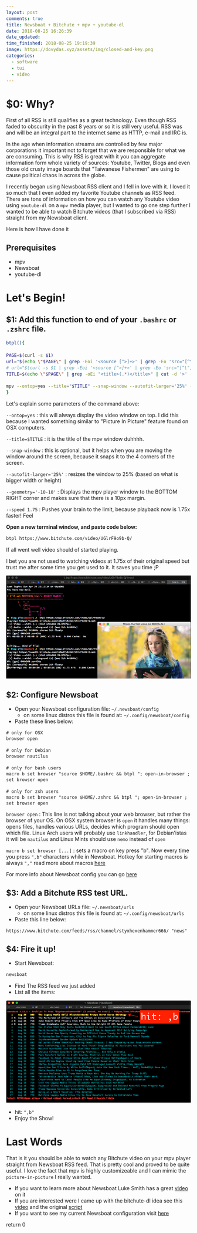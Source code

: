 ```yaml
---
layout: post
comments: true
title: Newsboat + Bitchute + mpv + youtube-dl
date: 2018-08-25 16:26:39
date_updated:
time_finished: 2018-08-25 19:19:39
image: https://dovydas.xyz/assets/img/closed-and-key.png
categories:
  - software
  - tui
  - video
---
```


$0: Why?
========

First of all RSS is still qualifies as a great technology.  Even though RSS
faded to obscurity in the past 8 years or so it is still very useful.  RSS was
and will be an integral part to the internet same as HTTP, e-mail and IRC is.

In the age when information streams are controlled by few major corporations it
important not to forget that we are responsible for what we are consuming.
This is why RSS is great with it you can aggregate
information form whole variety of sources: Youtube, Twitter, Blogs and even
those old crusty image boards that "Taiwanese Fishermen" are using to cause
political chaos in across the globe.

I recently began using Newsboat RSS client and I fell in love with it.  I loved
it so much that I even added my favorite Youtube channels as RSS feed.  There
are tons of information on how you can watch any Youtube video using `youtube-dl`
on a `mpv` media player, but I wanted to go one step further I wanted to be able
to watch Bitchute videos (that I subscribed via RSS) straight from my Newsboat client.

Here is how I have done it

Prerequisites
-------------

* mpv 
* Newsboat
* youtube-dl


Let's Begin!
============

$1: Add this function to end of your `.bashrc` or `.zshrc` file.
----------------------------------------------------------------


```bash
btpl(){

PAGE=$(curl -s $1)
url="$(echo \"$PAGE\" | grep -Eoi '<source [^>]+>' | grep -Eo 'src="[^\"]+"' | grep -Eo '(http|https)://[^"]+')"
# url="$(curl -s $1 | grep -Eoi '<source [^>]+>' | grep -Eo 'src="[^\"]+"' | grep -Eo '(http|https)://[^"]+')"
TITLE=$(echo \"$PAGE\" | grep -oEi "<title>(.*)</title>" | cut -d '>' -f2 | cut -d '<' -f1)

mpv --ontop=yes --title="$TITLE" --snap-window --autofit-larger='25%' --geometry='-10-10' --speed 1.75 $url &
}
```

Let's explain some parameters of the command above:

`--ontop=yes`
:  this will always display the video window on top. I did this because I wanted
something similar to "Picture In Picture" feature found on OSX computers.

`--title=$TITLE`
:  it is the title of the mpv window duhhhh. 

`--snap-window`
:  this is optional, but it helps when you are moving the window around the
screen, because it snaps it to the 4 corners of the screen.

`--autofit-larger='25%'`
:  resizes the window to 25% (based on what is bigger width or height)

`--geometry='-10-10'`
:  Displays the mpv player window to the BOTTOM RIGHT corner and makes sure that
there is a 10px margin.

`--speed 1.75`
:  Pushes your brain to the limit, because playback now is 1.75x faster! Feel


**Open a new terminal window, and paste code below:**

```bash
btpl https://www.bitchute.com/video/UGlrF9o9b-Q/
```

If all went well video should of started playing.  

I bet you are not used to watching videos at 1.75x of their original speed but
trust me after some time you get used to it. It saves you time ;P


![success](/assets/img/btpl-screen-success.png)



$2: Configure Newsboat
----------------------

* Open your Newsboat configuration file: `~/.newsboat/config` 
    * on some linux distros this file is found at: `~/.config/newsboat/config`
* Paste these lines below:

```
# only for OSX
browser open

# only for Debian
browser nautilus

# only for bash users
macro b set browser "source $HOME/.bashrc && btpl "; open-in-browser ; set browser open

# only for zsh users
macro b set browser "source $HOME/.zshrc && btpl "; open-in-browser ; set browser open
```

`browser open`
:  This line is not talking about your web browser, but rather the browser of
your OS. On OSX system browser is `open` it handles many things: opens files,
handles various URLs, decides which program should open which file.  Linux Arch
users will probably use `linkhandler`, for Debian'istas it will be `nautilus`
and Linux Mints should use `nemo` instead of `open`

`macro b set browser [...]`
:  sets a macro on key press "b".  Now every time you press `",b"` characters
while in Newsboat. Hotkey for starting macros is always `","` read more about
macros [here][2]


For more info about Newsboat config you can go [here][1]


$3: Add a Bitchute RSS test URL.
--------------------------------

* Open your Newsboat URLs file: `~/.newsboat/urls` 
    * on some linux distros this file is found at: `~/.config/newsboat/urls`
* Paste this line below:

```
https://www.bitchute.com/feeds/rss/channel/styxhexenhammer666/ "news"
```

$4: Fire it up!
---------------

* Start Newsboat:

```bash
newsboat
```

* Find The RSS feed we just added
* List all the items:

![how-to-invoke](/assets/img/how-to-invoke.png)


* hit: `",b"`
* Enjoy the Show!


Last Words
==========

That is it you should be able to watch any Bitchute video on your mpv player
straight from Newsboat RSS feed.  That is pretty cool and proved to be quite
useful.  I love the fact that mpv is highly customizeable and I can mimic the
`picture-in-picture` I really wanted.

* If you want to learn more about Newsboat Luke Smith has a great [video][3] on it
* If you are interested were I came up with the bitchute-dl idea see this [video][6] and the original [script][4]
* If you want to see my current Newsboat configuration visit [here][5]

return 0


[1]: https://newsboat.org/releases/2.12/docs/newsboat.html#_first_steps
[2]: https://newsboat.org/releases/2.12/docs/newsboat.html#_macro_support 
[3]: https://www.youtube.com/watch?v=dUFCRqs822w 
[4]: https://archive.fo/zd49L
[5]: https://github.com/dovydasgulbinas/env-configs/tree/master/newsboat
[6]: https://www.bitchute.com/video/W4g3Jktibucb/ "TheOuterLinux bt channel"

